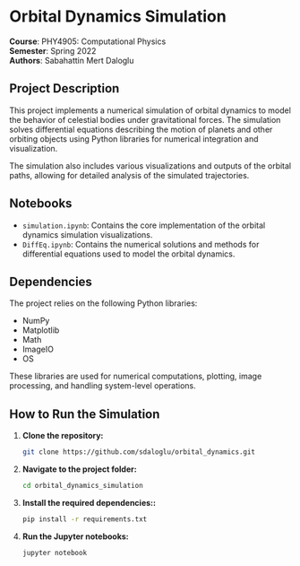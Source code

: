 # Orbital Dynamics Simulation

**Course**: PHY4905: Computational Physics  
**Semester**: Spring 2022  
**Authors**: Sabahattin Mert Daloglu

## Project Description

This project implements a numerical simulation of orbital dynamics to model the behavior of celestial bodies under gravitational forces. The simulation solves differential equations describing the motion of planets and other orbiting objects using Python libraries for numerical integration and visualization.

The simulation also includes various visualizations and outputs of the orbital paths, allowing for detailed analysis of the simulated trajectories.

## Notebooks

- `simulation.ipynb`: Contains the core implementation of the orbital dynamics simulation visualizations.
- `DiffEq.ipynb`: Contains the numerical solutions and methods for differential equations used to model the orbital dynamics.

## Dependencies

The project relies on the following Python libraries:

- NumPy
- Matplotlib
- Math
- ImageIO
- OS

These libraries are used for numerical computations, plotting, image processing, and handling system-level operations.

## How to Run the Simulation

1. **Clone the repository:**
   ```bash
   git clone https://github.com/sdaloglu/orbital_dynamics.git

2. **Navigate to the project folder:**
   ```bash
   cd orbital_dynamics_simulation

3. **Install the required dependencies::**
   ```bash
   pip install -r requirements.txt

4. **Run the Jupyter notebooks:**
   ```bash
   jupyter notebook